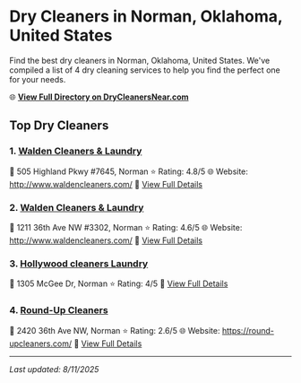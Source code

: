 # Dry Cleaners in Norman, Oklahoma, United States

Find the best dry cleaners in Norman, Oklahoma, United States. We've compiled a list of 4 dry cleaning services to help you find the perfect one for your needs.

🌐 **[View Full Directory on DryCleanersNear.com](https://drycleanersnear.com/city/US/Oklahoma/Norman)**

## Top Dry Cleaners

### 1. [Walden Cleaners & Laundry](https://drycleanersnear.com/dryCleaner/687d9f2e7c4eddf67e47e89c/walden-cleaners-laundry)
📍 505 Highland Pkwy #7645, Norman
⭐ Rating: 4.8/5
🌐 Website: http://www.waldencleaners.com/
🔗 [View Full Details](https://drycleanersnear.com/dryCleaner/687d9f2e7c4eddf67e47e89c/walden-cleaners-laundry)

### 2. [Walden Cleaners & Laundry](https://drycleanersnear.com/dryCleaner/687d9f317c4eddf67e47e912/walden-cleaners-laundry)
📍 1211 36th Ave NW #3302, Norman
⭐ Rating: 4.6/5
🌐 Website: http://www.waldencleaners.com/
🔗 [View Full Details](https://drycleanersnear.com/dryCleaner/687d9f317c4eddf67e47e912/walden-cleaners-laundry)

### 3. [Hollywood cleaners Laundry](https://drycleanersnear.com/dryCleaner/687d9f407c4eddf67e47eae8/hollywood-cleaners-laundry)
📍 1305 McGee Dr, Norman
⭐ Rating: 4/5
🔗 [View Full Details](https://drycleanersnear.com/dryCleaner/687d9f407c4eddf67e47eae8/hollywood-cleaners-laundry)

### 4. [Round-Up Cleaners](https://drycleanersnear.com/dryCleaner/687d9fdc7c4eddf67e47efd4/round-up-cleaners)
📍 2420 36th Ave NW, Norman
⭐ Rating: 2.6/5
🌐 Website: https://round-upcleaners.com/
🔗 [View Full Details](https://drycleanersnear.com/dryCleaner/687d9fdc7c4eddf67e47efd4/round-up-cleaners)


---

*Last updated: 8/11/2025*
